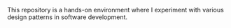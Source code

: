 This repository is a hands-on environment where I experiment with various design patterns in software development.